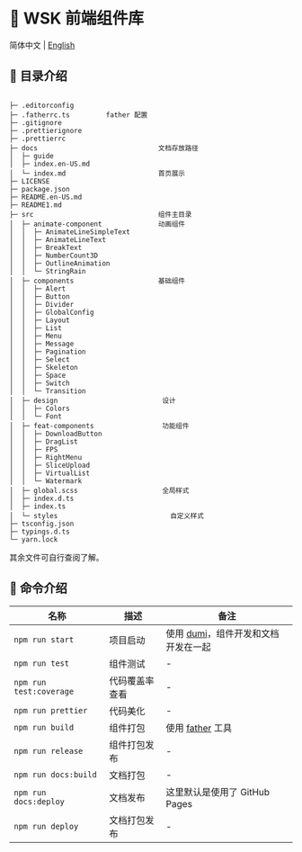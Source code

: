 # 🌟 WSK 前端组件库

简体中文 | [English](./README.en-US.md)

## 📒 目录介绍


```

├─ .editorconfig
├─ .fatherrc.ts         father 配置
├─ .gitignore
├─ .prettierignore
├─ .prettierrc
├─ docs                              文档存放路径
│  ├─ guide
│  ├─ index.en-US.md
│  └─ index.md                       首页展示
├─ LICENSE
├─ package.json
├─ README.en-US.md
├─ README1.md
├─ src                               组件主目录
│  ├─ animate-component              动画组件
│  │  ├─ AnimateLineSimpleText
│  │  ├─ AnimateLineText
│  │  ├─ BreakText
│  │  ├─ NumberCount3D
│  │  ├─ OutlineAnimation
│  │  └─ StringRain
│  ├─ components                     基础组件
│  │  ├─ Alert
│  │  ├─ Button
│  │  ├─ Divider
│  │  ├─ GlobalConfig
│  │  ├─ Layout
│  │  ├─ List
│  │  ├─ Menu
│  │  ├─ Message
│  │  ├─ Pagination
│  │  ├─ Select
│  │  ├─ Skeleton
│  │  ├─ Space
│  │  ├─ Switch
│  │  └─ Transition
│  ├─ design                          设计
│  │  ├─ Colors
│  │  └─ Font
│  ├─ feat-components                 功能组件
│  │  ├─ DownloadButton
│  │  ├─ DragList
│  │  ├─ FPS
│  │  ├─ RightMenu
│  │  ├─ SliceUpload
│  │  ├─ VirtualList
│  │  └─ Watermark
│  ├─ global.scss                     全局样式
│  ├─ index.d.ts
│  ├─ index.ts
│  └─ styles                            自定义样式
├─ tsconfig.json
├─ typings.d.ts
└─ yarn.lock

```

其余文件可自行查阅了解。

## 🤖 命令介绍

| 名称                    | 描述           | 备注                                                                 |
| ----------------------- | -------------- | -------------------------------------------------------------------- |
| `npm run start`         | 项目启动       | 使用 [dumi](https://github.com/umijs/dumi)，组件开发和文档开发在一起 |
| `npm run test`          | 组件测试       | -                                                                    |
| `npm run test:coverage` | 代码覆盖率查看 | -                                                                    |
| `npm run prettier`      | 代码美化       | -                                                                    |
| `npm run build`         | 组件打包       | 使用 [father](https://github.com/umijs/father) 工具                  |
| `npm run release`       | 组件打包发布   | -                                                                    |
| `npm run docs:build`    | 文档打包       | -                                                                    |
| `npm run docs:deploy`   | 文档发布       | 这里默认是使用了 GitHub Pages                                        |
| `npm run deploy`        | 文档打包发布   | -                                                                    |

